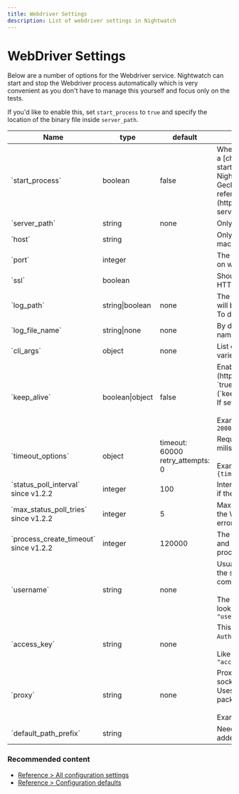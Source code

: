 ```yaml
---
title: Webdriver Settings
description: List of webdriver settings in Nightwatch
---
```


<div class="page-header"><h1>WebDriver Settings</h1></div>


Below are a number of options for the Webdriver service. Nightwatch can start and stop the Webdriver process automatically which is very convenient as you don't have to manage this yourself and focus only on the tests.

If you'd like to enable this, set `start_process` to `true` and specify the location of the binary file inside `server_path`.

<table class="table table-bordered table-striped">
<thead>
 <tr>
   <th style="width: 100px;">Name</th>
   <th style="width: 100px;">type</th>
   <th style="width: 50px;">default</th>
   <th>description</th>
 </tr>
</thead>
<tbody>
 <tr>
   <td>`start_process`</td>
   <td>boolean</td>
   <td>false</td>
   <td>When this is enabled, the Webdriver server is run in background in a [child process](https://nodejs.org/api/child_process.html) and started/stopped automatically.
    <br>Nightwatch includes support for managing Chromedriver, Geckodriver (Firefox), Safaridriver, and Selenium Server. Please refer to the [Install Webdriver](https://v2.nightwatchjs.org/gettingstarted/installation/#webdriver-service) section for details.  
   </td>
 </tr>

 <tr>
    <td>`server_path`</td>
    <td>string</td>
    <td>none</td>
    <td>Only useful if <code>start_process</code> is enabled. </td>
  </tr>

  <tr>
    <td>`host`</td>
    <td>string</td>
    <td></td>
    <td>Only needed when the Webdriver service is running on a different machine.</td>
  </tr>

  <tr>
     <td>`port`</td>
     <td>integer</td>
     <td></td>
     <td>The port number on which the Webdriver service will listen and/or on which Nightwatch will attempt to connect.</td>
  </tr>

  <tr>
     <td>`ssl`</td>
     <td>boolean</td>
     <td></td>
     <td>Should be set to `true` if connecting to a remote (cloud) service via HTTPS. Also don't forget to set port to 443.</td>
  </tr>

   <tr>
     <td>`log_path`</td>
     <td>string|boolean</td>
     <td>none</td>
     <td>The location where the Webdriver service log file <code>output.log</code> file will be placed. Defaults to current directory.<br>To disable Webdriver logging, set this to <code>false</code></td>
   </tr>

   <tr>
     <td>`log_file_name`</td>
     <td>string|none</td>
     <td>none</td>
     <td>By default, the log file name will be the same as the testsuite file name, but a different filename can be specified as well.</td>
   </tr>

   <tr>
     <td>`cli_args`</td>
     <td>object</td>
     <td>none</td>
     <td>List of cli arguments to be passed to the Webdriver process. This varies for each Webdriver implementation.</td>
   </tr>

   <tr>
    <td>`keep_alive`</td>
    <td>boolean|object</td>
    <td>false</td>
    <td>Enable [HTTP Keep-Alive](https://nodejs.org/api/http.html#http_new_agent_options). If set to `true` the keepAlive option is enabled with default settings (`keepAliveMsecs` = 3000).
    <br>If set to an object, can specify specify the `keepAliveMsecs` value.
     <br><br>Example: <code>"keep_alive" : {"enabled" : true, "keepAliveMsecs" : 2000}</code></td>
  </tr>

  <tr>
    <td>`timeout_options`</td>
    <td>object</td>
    <td>
      timeout: 60000
      <br>
      retry_attempts: 0
    </td>
    <td>Requests to the Webdriver service will timeout in `timeout` miliseconds; a retry will happen `retry_attempts` number of times.
    <br><br>Example:<br>
    <code>{timeout: 15000, retry_attempts: 5}</code>
    </td>
  </tr>

  <tr>
    <td>`status_poll_interval`<br><span class="optional">since v1.2.2</span></td>
    <td>integer</td>
    <td>100</td>
    <td>Interval (in ms) to use between status ping checks when checking if the Webdriver server is up and running</td>
  </tr>

   <tr>
     <td>`max_status_poll_tries`<br><span class="optional">since v1.2.2</span></td>
     <td>integer</td>
     <td>5</td>
     <td>Maximum number of ping status check attempts when checking if the Webdriver server is up and running before returning a timeout error.</td>
   </tr>

   <tr>
     <td>`process_create_timeout`<br><span class="optional">since v1.2.2</span></td>
     <td>integer</td>
     <td>120000</td>
     <td>The entire time (in ms) to wait for the Node.js process to be created and running (default is 2 min), including spawning the child process and checking the status</td>
   </tr>

   <tr>
     <td>`username`</td>
     <td>string</td>
     <td>none</td>
     <td>Usually only needed for cloud testing Selenium services. In case the server requires credentials this username will be used to compute the <code>Authorization</code> header. <br><br>The value can be also an environment variable, in which case it will look like this:<br>
       <code>"username" : "${SAUCE_USERNAME}"</code>
     </td>
   </tr>

   <tr>
     <td>`access_key`</td>
     <td>string</td>
     <td>none</td>
     <td>This field will be used together with <code>username</code> to compute the <code>Authorization</code> header. <br><br>Like <code>username</code>, the value can be also an environment variable:<br>
       <code>"access_key" : "${SAUCE_ACCESS_KEY}"</code>
     </td>
   </tr>

   <tr>
      <td>`proxy`</td>
      <td>string</td>
      <td>none</td>
      <td>Proxy requests to the Webdriver (or Selenium) service. http, https, socks(v5), socks5, sock4, and pac are accepted. 
<br>Uses <a href="https://www.npmjs.com/package/proxy-agent" target="_blank">proxy-agent</a> which needs to be installed as a separate package from NPM.
<br><br>Example: <code>http://user:pass@host:port</code></td>
   </tr>

   <tr>
    <td>`default_path_prefix`</td>
    <td>string</td>
    <td></td>
    <td>Needed sometimes when using a Selenium Server. The prefix to be added to to all requests (e.g. /wd/hub).
    </td>
  </tr>

 </tbody>
</table>


### Recommended content
- [Reference > All configuration settings](/guide/reference/settings.html)
- [Reference > Configuration defaults](/guide/reference/defaults.html)